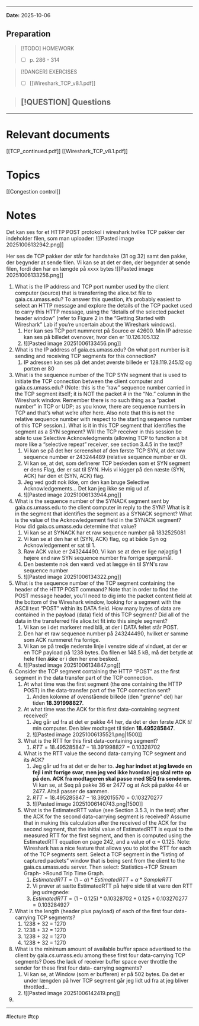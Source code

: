 
---
**Date:** 2025-10-06

## Preparation

>[!TODO] HOMEWORK
>- [ ] p. 286 - 314

> [!DANGER] EXERCISES
> - [ ] [[Wireshark_TCP_v8.1.pdf]]

> [!QUESTION] Questions
> - 

---
# Relevant documents
[[TCP_continued.pdf]]
[[Wireshark_TCP_v8.1.pdf]]

# Topics
[[Congestion control]]

# Notes
Det kan ses for et HTTP POST protokol i wireshark hvilke TCP pakker der indeholder filen, som man uploader:
![[Pasted image 20251006132942.png]]

Her ses de TCP pakker der står for handshake (31 og 32) samt den pakke, der begynder at sende filen. Vi kan se at det er den, der begynder at sende filen, fordi den har en længde på xxxx bytes
![[Pasted image 20251006133256.png]]

1. What is the IP address and TCP port number used by the client computer (source) that is transferring the alice.txt file to gaia.cs.umass.edu? To answer this question, it’s probably easiest to select an HTTP message and explore the details of the TCP packet used to carry this HTTP message, using the “details of the selected packet header window” (refer to Figure 2 in the “Getting Started with Wireshark” Lab if you’re uncertain about the Wireshark windows).
	1. Her kan ses TCP port nummeret på Source er 42600. Min IP adresse kan ses på billedet ovenover, hvor den er 10.126.105.132
	2. ![[Pasted image 20251006133456.png]]
2. What is the IP address of gaia.cs.umass.edu? On what port number is it sending and receiving TCP segments for this connection?
	1. IP adressen kan ses på det andet øverste billede er 128.119.245.12 og porten er 80
3. What is the sequence number of the TCP SYN segment that is used to initiate the TCP connection between the client computer and gaia.cs.umass.edu? (Note: this is the “raw” sequence number carried in the TCP segment itself; it is NOT the packet # in the “No.” column in the Wireshark window. Remember there is no such thing as a “packet number” in TCP or UDP; as you know, there are sequence numbers in TCP and that’s what we’re after here. Also note that this is not the relative sequence number with respect to the starting sequence number of this TCP session.). What is it in this TCP segment that identifies the segment as a SYN segment? Will the TCP receiver in this session be able to use Selective Acknowledgments (allowing TCP to function a bit more like a “selective repeat” receiver, see section 3.4.5 in the text)?
	1. Vi kan se på det her screenshot af den første TCP SYN, at det raw sequence number er 243244489 (relative sequence number er 0). 
	2. Vi kan se, at det, som definerer TCP beskeden som et SYN segment er dens Flag, der er sat til SYN. Hvis vi kigger på den næste (SYN, ACK) har den et (SYN, ACK) flag.
	3. Jeg ved godt nok ikke, om den kan bruge Selective Acknowledgements... Det kan jeg ikke se mig ud af.
	4. ![[Pasted image 20251006133944.png]]
4. What is the sequence number of the SYNACK segment sent by gaia.cs.umass.edu to the client computer in reply to the SYN? What is it in the segment that identifies the segment as a SYNACK segment? What is the value of the Acknowledgement field in the SYNACK segment? How did gaia.cs.umass.edu determine that value?
	1. Vi kan se at SYNACK har et raw sequence number på 1832525081
	2. Vi kan se at den har et (SYN, ACK) flag, og at både Syn og Acknowledgement er sat til 1.
	3. Raw ACK value er 243244490. Vi kan se at den er lige nøjagtig **1** højere end raw SYN sequence number fra forrige spørgsmål.
	4. Den bestemte nok den værdi ved at lægge én til SYN's raw sequence number
	5. ![[Pasted image 20251006134322.png]]
5. What is the sequence number of the TCP segment containing the header of the HTTP POST command? Note that in order to find the POST message header, you’ll need to dig into the packet content field at the bottom of the Wireshark window, looking for a segment with the ASCII text “POST” within its DATA field. How many bytes of data are contained in the payload (data) field of this TCP segment? Did all of the data in the transferred file alice.txt fit into this single segment?
	1. Vi kan se i det markeret med blå, at der i DATA feltet står POST.
	2. Den har et raw sequence number på 243244490, hvilket er samme som ACK nummeret fra forrige.
	3. Vi kan se på tredje nederste linje i venstre side af vinduet, at der er en TCP payload på 1238 bytes. Da filen er 148.5 kB, må det betyde at hele filen _**ikke**_ er i den her ene besked.
	4. ![[Pasted image 20251006134847.png]]
6. Consider the TCP segment containing the HTTP “POST” as the first segment in the data transfer part of the TCP connection.
	1. At what time was the first segment (the one containing the HTTP POST) in the data-transfer part of the TCP connection sent?
		1. Anden kolonne af ovenstående billede (den "grønne" del) har tiden **18.391998827**.
	2. At what time was the ACK for this first data-containing segment received? 
		1. Jeg går ud fra at det er pakke 44 her, da det er den første ACK _til_ min computer. Den blev modtaget til tiden **18.495285847**.
		2. ![[Pasted image 20251006135521.png|1500]]
	3. What is the RTT for this first data-containing segment?
		1. $RTT = 18.495285847-18.391998827 = 0.10328702$
	4. What is the RTT value the second data-carrying TCP segment and its ACK?
		1. Jeg går ud fra at det er de her to. **Jeg har indset at jeg lavede en fejl i mit forrige svar, men jeg ved ikke hvordan jeg skal rette op på den. ACK fra modtageren skal passe med SEQ fra senderen.** Vi kan se, at Seq på pakke 36 er 2477 og at Ack på pakke 44 er 2477. Altså passer de sammen.
		2. $RTT = 18.495285847-18.392015570=0.103270277$
		3. ![[Pasted image 20251006140743.png|1500]]
	5. What is the EstimatedRTT value (see Section 3.5.3, in the text) after the ACK for the second data-carrying segment is received? Assume that in making this calculation after the received of the ACK for the second segment, that the initial value of EstimatedRTT is equal to the measured RTT for the first segment, and then is computed using the EstimatedRTT equation on page 242, and a value of α = 0.125. Note: Wireshark has a nice feature that allows you to plot the RTT for each of the TCP segments sent. Select a TCP segment in the “listing of captured packets” window that is being sent from the client to the gaia.cs.umass.edu server. Then select: Statistics->TCP Stream Graph- >Round Trip Time Graph.
		1. $EstimatedRTT = (1-\alpha)*EstimatedRTT + \alpha*SampleRTT$
		2. Vi prøver at sætte EstimatedRTT på højre side til at være den RTT jeg udregnede:
		3. $EstimatedRTT = (1-0.125)*0.10328702+0.125*0.103270277=0.103284927$
7. What is the length (header plus payload) of each of the first four data-carrying TCP segments?
	1. 1238 + 32 = 1270
	2. 1238 + 32 = 1270
	3. 1238 + 32 = 1270
	4. 1238 + 32 = 1270
8. What is the minimum amount of available buffer space advertised to the client by gaia.cs.umass.edu among these first four data-carrying TCP segments? Does the lack of receiver buffer space ever throttle the sender for these first four data- carrying segments?
	1. Vi kan se, at Window (som er bufferen) er på 502 bytes. Da det er under længden på hver TCP segment går jeg lidt ud fra at jeg bliver throttled...
	2. ![[Pasted image 20251006142419.png]]
9. 

---
#lecture #tcp 